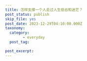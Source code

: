 ```yaml
---
title: 怎样支撑一个人走过人生低谷和迷茫？
post_status: publish
skip_file: yes
post_date: 2023-12-29T04:10:00.000Z
taxonomy:
  category:
        - everyday
  post_tag:

post_excerpt: 
---
```

